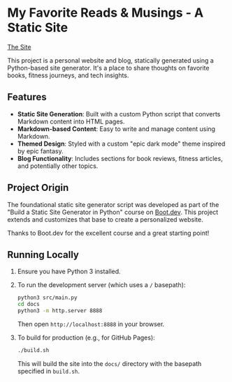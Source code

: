 # My Favorite Reads & Musings - A Static Site

[The Site](https://voidarchive.github.io/markdown-renderer)

This project is a personal website and blog, statically generated using a Python-based site generator. It's a place to share thoughts on favorite books, fitness journeys, and tech insights.

## Features

* **Static Site Generation**: Built with a custom Python script that converts Markdown content into HTML pages.
* **Markdown-based Content**: Easy to write and manage content using Markdown.
* **Themed Design**: Styled with a custom "epic dark mode" theme inspired by epic fantasy.
* **Blog Functionality**: Includes sections for book reviews, fitness articles, and potentially other topics.

## Project Origin

The foundational static site generator script was developed as part of the "Build a Static Site Generator in Python" course on [Boot.dev](https://www.boot.dev). This project extends and customizes that base to create a personalized website.

Thanks to Boot.dev for the excellent course and a great starting point!

## Running Locally

1. Ensure you have Python 3 installed.
2. To run the development server (which uses a `/` basepath):

    ```bash
    python3 src/main.py
    cd docs
    python3 -m http.server 8888
    ```

    Then open `http://localhost:8888` in your browser.

3. To build for production (e.g., for GitHub Pages):

    ```bash
    ./build.sh
    ```

    This will build the site into the `docs/` directory with the basepath specified in `build.sh`.
